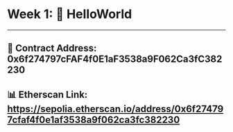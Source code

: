 # Week 1: 👋 HelloWorld

---

## 📍 Contract Address: 0x6f274797cFAF4f0E1aF3538a9F062Ca3fC382230
## 📊 Etherscan Link: <https://sepolia.etherscan.io/address/0x6f274797cfaf4f0e1af3538a9f062ca3fc382230>

